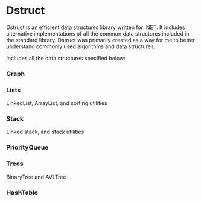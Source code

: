 # Dstruct

Dstruct is an efficient data structures library written for .NET. It includes alternative implementations of all the common data structures included in the standard library. Dstruct was primarily created as a way for me to better understand commonly used algorithms and data structures.

Includes all the data structures specified below:

### Graph

### Lists
LinkedList, ArrayList, and sorting utilities

### Stack
Linked stack, and stack utilities

### PriorityQueue

### Trees
BinaryTree and AVLTree

### HashTable